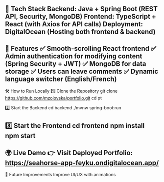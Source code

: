 🚀 Tech Stack
Backend:
Java + Spring Boot (REST API, Security, MongoDB)
Frontend:
TypeScript + React (with Axios for API calls)
Deployment:
DigitalOcean (Hosting both frontend & backend)
---
📂 Features
✅ Smooth-scrolling React frontend
✅ Admin authentication for modifying content (Spring Security + JWT)
✅ MongoDB for data storage
✅ Users can leave comments
✅ Dynamic language switcher (English/French)
---
🛠️ How to Run Locally
1️⃣ Clone the Repository
git clone https://github.com/mzolovska/portfolio.git
cd pt

2️⃣ Start the Backend
cd backend
./mvnw spring-boot:run

3️⃣ Start the Frontend
cd frontend
npm install
npm start
---
🌍 Live Demo
👉 Visit Deployed Portfolio: https://seahorse-app-feyku.ondigitalocean.app/
---
🔧 Future Improvements
Improve UI/UX with animations
